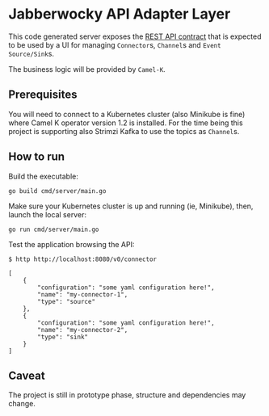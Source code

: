 # Jabberwocky API Adapter Layer

This code generated server exposes the [REST API contract](./api/swagger.yaml) that is expected to be used by a UI for managing `Connector`s, `Channel`s and `Event Source/Sink`s.

The business logic will be provided by `Camel-K`.

## Prerequisites

You will need to connect to a Kubernetes cluster (also Minikube is fine) where Camel K operator version 1.2 is installed. For the time being this project is supporting also Strimzi Kafka to use the topics as `Channel`s.

## How to run

Build the executable:

```
go build cmd/server/main.go
```

Make sure your Kubernetes cluster is up and running (ie, Minikube), then, launch the local server:

```
go run cmd/server/main.go
```

Test the application browsing the API:

```
$ http http://localhost:8080/v0/connector

[
    {
        "configuration": "some yaml configuration here!",
        "name": "my-connector-1",
        "type": "source"
    },
    {
        "configuration": "some yaml configuration here!",
        "name": "my-connector-2",
        "type": "sink"
    }
]

```
## Caveat

The project is still in prototype phase, structure and dependencies may change.
